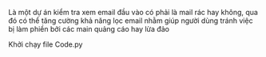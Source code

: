 Là một dự án kiểm tra xem email đầu vào có phải là mail rác hay không, qua đó có thể tăng cường khả năng lọc email nhằm giúp người dùng tránh việc bị làm phiền bởi các main quảng cáo hay lừa đảo


Khởi chạy file Code.py
